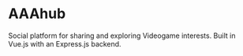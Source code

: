 # AAAhub
Social platform for sharing and exploring Videogame interests. Built in Vue.js with an Express.js backend.
